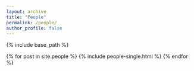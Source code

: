 ```yaml
---
layout: archive
title: "People"
permalink: /people/
author_profile: false
---
```


{% include base_path %}

{% for post in site.people %}
  {% include people-single.html %}
{% endfor %}
